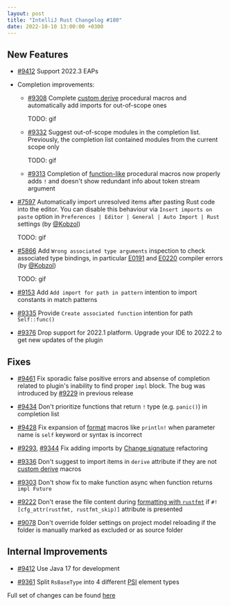 ```yaml
---
layout: post
title: "IntelliJ Rust Changelog #180"
date: 2022-10-10 13:00:00 +0300
---
```



## New Features

* [#9412] Support 2022.3 EAPs

* Completion improvements:

  * [#9308] Complete [custom derive] procedural macros and automatically add imports for out-of-scope ones

    TODO: gif

  * [#9332] Suggest out-of-scope modules in the completion list. Previously, the completion list contained modules from the current scope only

    TODO: gif

  * [#9313] Completion of [function-like](https://doc.rust-lang.org/reference/procedural-macros.html#function-like-procedural-macros) procedural macros now properly adds `!`
    and doesn't show redundant info about token stream argument

* [#7597] Automatically import unresolved items after pasting Rust code into the editor.
  You can disable this behaviour via `Insert imports on paste` option in `Preferences | Editor | General | Auto Import | Rust` settings (by [@Kobzol])

  TODO: gif

* [#5866] Add `Wrong associated type arguments` inspection to check associated type bindings,
  in particular [E0191](https://doc.rust-lang.org/error-index.html#E0191) and [E0220](https://doc.rust-lang.org/error-index.html#E0220) compiler errors (by [@Kobzol])

  TODO: gif

* [#9153] Add `Add import for path in pattern` intention to import constants in match patterns

* [#9335] Provide `Create associated function` intention for path `Self::func()`

* [#9376] Drop support for 2022.1 platform. Upgrade your IDE to 2022.2 to get new updates of the plugin

## Fixes

* [#9461] Fix sporadic false positive errors and absense of completion related to plugin's inability to find proper `impl` block.
  The bug was introduced by [#9229] in previous release

* [#9434] Don't prioritize functions that return `!` type (e.g. `panic()`) in completion list

* [#9428] Fix expansion of [format](https://doc.rust-lang.org/std/fmt) macros like `println!` when parameter name is `self` keyword or syntax is incorrect

* [#9293], [#9344] Fix adding imports by [Change signature](https://plugins.jetbrains.com/plugin/8182-rust/docs/rust-refactorings.html#change-sign) refactoring

* [#9336] Don't suggest to import items in `derive` attribute if they are not [custom derive] macros

* [#9303] Don't show fix to make function async when function returns `impl Future`

* [#9222] Don't erase the file content during [formatting with `rustfmt`](https://plugins.jetbrains.com/plugin/8182-rust/docs/rust-code-style-and-formatting.html#reformat)
  if `#![cfg_attr(rustfmt, rustfmt_skip)]` attribute is presented

* [#9078] Don't override folder settings on project model reloading if the folder is manually marked as excluded or as source folder

## Internal Improvements

* [#9412] Use Java 17 for development

* [#9361] Split `RsBaseType` into 4 different [PSI](https://plugins.jetbrains.com/docs/intellij/psi.html) element types

Full set of changes can be found [here](https://github.com/intellij-rust/intellij-rust/milestone/89?closed=1)

[@Kobzol]: https://github.com/Kobzol

[#5866]: https://github.com/intellij-rust/intellij-rust/pull/5866
[#7157]: https://github.com/intellij-rust/intellij-rust/pull/7157
[#7597]: https://github.com/intellij-rust/intellij-rust/pull/7597
[#9078]: https://github.com/intellij-rust/intellij-rust/pull/9078
[#9153]: https://github.com/intellij-rust/intellij-rust/pull/9153
[#9222]: https://github.com/intellij-rust/intellij-rust/pull/9222
[#9229]: https://github.com/intellij-rust/intellij-rust/pull/9229
[#9293]: https://github.com/intellij-rust/intellij-rust/pull/9293
[#9303]: https://github.com/intellij-rust/intellij-rust/pull/9303
[#9308]: https://github.com/intellij-rust/intellij-rust/pull/9308
[#9313]: https://github.com/intellij-rust/intellij-rust/pull/9313
[#9332]: https://github.com/intellij-rust/intellij-rust/pull/9332
[#9335]: https://github.com/intellij-rust/intellij-rust/pull/9335
[#9336]: https://github.com/intellij-rust/intellij-rust/pull/9336
[#9344]: https://github.com/intellij-rust/intellij-rust/pull/9344
[#9361]: https://github.com/intellij-rust/intellij-rust/pull/9361
[#9376]: https://github.com/intellij-rust/intellij-rust/pull/9376
[#9412]: https://github.com/intellij-rust/intellij-rust/pull/9412
[#9428]: https://github.com/intellij-rust/intellij-rust/pull/9428
[#9434]: https://github.com/intellij-rust/intellij-rust/pull/9434
[#9461]: https://github.com/intellij-rust/intellij-rust/pull/9461

[custom derive]: https://doc.rust-lang.org/reference/procedural-macros.html#derive-macros
